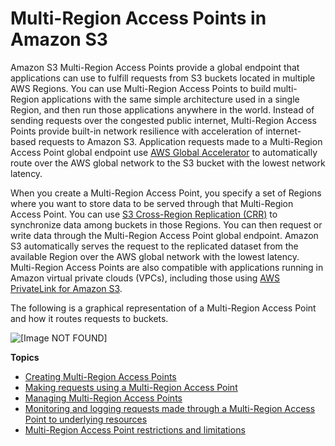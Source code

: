 # Multi\-Region Access Points in Amazon S3<a name="MultiRegionAccessPoints"></a>

Amazon S3 Multi\-Region Access Points provide a global endpoint that applications can use to fulfill requests from S3 buckets located in multiple AWS Regions\. You can use Multi\-Region Access Points to build multi\-Region applications with the same simple architecture used in a single Region, and then run those applications anywhere in the world\. Instead of sending requests over the congested public internet, Multi\-Region Access Points provide built\-in network resilience with acceleration of internet\-based requests to Amazon S3\. Application requests made to a Multi\-Region Access Point global endpoint use [AWS Global Accelerator](https://docs.aws.amazon.com/global-accelerator/latest/dg/) to automatically route over the AWS global network to the S3 bucket with the lowest network latency\. 

 When you create a Multi\-Region Access Point, you specify a set of Regions where you want to store data to be served through that Multi\-Region Access Point\. You can use [S3 Cross\-Region Replication \(CRR\)](http://aws.amazon.com/s3/features/replication/) to synchronize data among buckets in those Regions\. You can then request or write data through the Multi\-Region Access Point global endpoint\. Amazon S3 automatically serves the request to the replicated dataset from the available Region over the AWS global network with the lowest latency\. Multi\-Region Access Points are also compatible with applications running in Amazon virtual private clouds \(VPCs\), including those using [AWS PrivateLink for Amazon S3](privatelink-interface-endpoints.md)\. 

 The following is a graphical representation of a Multi\-Region Access Point and how it routes requests to buckets\. 

![\[Image NOT FOUND\]](http://docs.aws.amazon.com/AmazonS3/latest/userguide/images/MultiRegionAccessPoints.png)

**Topics**
+ [Creating Multi\-Region Access Points](CreatingMultiRegionAccessPoints.md)
+ [Making requests using a Multi\-Region Access Point](MultiRegionAccessPointRequests.md)
+ [Managing Multi\-Region Access Points](ManagingMultiRegionAccessPoints.md)
+ [Monitoring and logging requests made through a Multi\-Region Access Point to underlying resources](MultiRegionAccessPointMonitoring.md)
+ [Multi\-Region Access Point restrictions and limitations](MultiRegionAccessPointRestrictions.md)